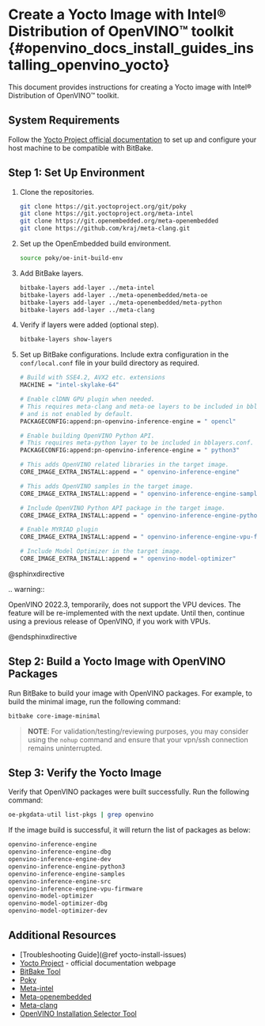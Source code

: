 # Create a Yocto Image with Intel® Distribution of OpenVINO™ toolkit {#openvino_docs_install_guides_installing_openvino_yocto}

This document provides instructions for creating a Yocto image with Intel® Distribution of OpenVINO™ toolkit.

## System Requirements

Follow the [Yocto Project official documentation](https://docs.yoctoproject.org/brief-yoctoprojectqs/index.html#compatible-linux-distribution) to set up and configure your host machine to be compatible with BitBake.

## Step 1: Set Up Environment

1. Clone the repositories.
   ```sh
   git clone https://git.yoctoproject.org/git/poky
   git clone https://git.yoctoproject.org/meta-intel
   git clone https://git.openembedded.org/meta-openembedded
   git clone https://github.com/kraj/meta-clang.git
   ```

2. Set up the OpenEmbedded build environment.
   ```sh
   source poky/oe-init-build-env
   ```

3. Add BitBake layers.
   ```sh
   bitbake-layers add-layer ../meta-intel
   bitbake-layers add-layer ../meta-openembedded/meta-oe
   bitbake-layers add-layer ../meta-openembedded/meta-python
   bitbake-layers add-layer ../meta-clang
   ```

4. Verify if layers were added (optional step).
   ```sh
   bitbake-layers show-layers
   ```

5. Set up BitBake configurations.
   Include extra configuration in the `conf/local.conf` file in your build directory as required.
   ```sh
   # Build with SSE4.2, AVX2 etc. extensions
   MACHINE = "intel-skylake-64"

   # Enable clDNN GPU plugin when needed.
   # This requires meta-clang and meta-oe layers to be included in bblayers.conf
   # and is not enabled by default.
   PACKAGECONFIG:append:pn-openvino-inference-engine = " opencl"

   # Enable building OpenVINO Python API.
   # This requires meta-python layer to be included in bblayers.conf.
   PACKAGECONFIG:append:pn-openvino-inference-engine = " python3"

   # This adds OpenVINO related libraries in the target image.
   CORE_IMAGE_EXTRA_INSTALL:append = " openvino-inference-engine"

   # This adds OpenVINO samples in the target image.
   CORE_IMAGE_EXTRA_INSTALL:append = " openvino-inference-engine-samples"

   # Include OpenVINO Python API package in the target image.
   CORE_IMAGE_EXTRA_INSTALL:append = " openvino-inference-engine-python3"

   # Enable MYRIAD plugin
   CORE_IMAGE_EXTRA_INSTALL:append = " openvino-inference-engine-vpu-firmware"

   # Include Model Optimizer in the target image.
   CORE_IMAGE_EXTRA_INSTALL:append = " openvino-model-optimizer"
   ```

@sphinxdirective

.. warning::

   OpenVINO 2022.3, temporarily, does not support the VPU devices.
   The feature will be re-implemented with the next update. Until then, 
   continue using a previous release of OpenVINO, if you work with VPUs.

@endsphinxdirective



## Step 2: Build a Yocto Image with OpenVINO Packages

Run BitBake to build your image with OpenVINO packages. For example, to build the minimal image, run the following command:
```sh
bitbake core-image-minimal
```

> **NOTE**: For validation/testing/reviewing purposes, you may consider using the `nohup` command and ensure that your vpn/ssh connection remains uninterrupted.

## Step 3: Verify the Yocto Image

Verify that OpenVINO packages were built successfully. Run the following command:
```sh
oe-pkgdata-util list-pkgs | grep openvino
```

If the image build is successful, it will return the list of packages as below:
```sh
openvino-inference-engine
openvino-inference-engine-dbg
openvino-inference-engine-dev
openvino-inference-engine-python3
openvino-inference-engine-samples
openvino-inference-engine-src
openvino-inference-engine-vpu-firmware
openvino-model-optimizer
openvino-model-optimizer-dbg
openvino-model-optimizer-dev
```

## Additional Resources

- [Troubleshooting Guide](@ref yocto-install-issues)
- [Yocto Project](https://docs.yoctoproject.org/) - official documentation webpage
- [BitBake Tool](https://docs.yoctoproject.org/bitbake/)
- [Poky](https://git.yoctoproject.org/poky)
- [Meta-intel](https://git.yoctoproject.org/meta-intel/tree/README)
- [Meta-openembedded](http://cgit.openembedded.org/meta-openembedded/tree/README)
- [Meta-clang](https://github.com/kraj/meta-clang/tree/master/#readme)
- [OpenVINO Installation Selector Tool](https://www.intel.com/content/www/us/en/developer/tools/openvino-toolkit/download.html)